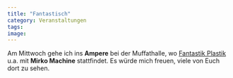 ```yaml
---
title: "Fantastisch"
category: Veranstaltungen
tags: 
image: 
---
```


Am Mittwoch gehe ich ins **Ampere** bei der Muffathalle, wo [Fantastik Plastik](http://www.munich-partyguide.de/e/Fantastik_Plastik.html) u.a. mit **Mirko Machine** stattfindet. Es würde mich freuen, viele von Euch dort zu sehen.

